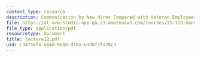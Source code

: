 ```yaml
---
content_type: resource
description: Communication by New Hires Compared with Veteran Employees
file: https://ol-ocw-studio-app-qa.s3.amazonaws.com/courses/15-310-managerial-psychology-laboratory-spring-2003/c34758f4604d9898d18a63d8f2fa78c3_lecture12.pdf
file_type: application/pdf
resourcetype: Document
title: lecture12.pdf
uid: c34758f4-604d-9898-d18a-63d8f2fa78c3
---
```

